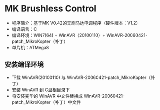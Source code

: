 MK Brushless Control
============================================
* 程序简介：基于MK V0.42的无刷马达电调程序（硬件版本：V1.2）
* 编译语言：C
* 编译环境：WIN7(64) + WinAVR（20100110）+ WinAVR-20060421-patch_MikroKopter（补丁）
* 单片机：ATMega8

安装编译环境
-----------
* 下载 WinAVR(20100110) 与 WinAVR-20060421-patch_MikroKopter（补丁）
* 安装 WinAVR 到 C盘根目录下
* 将安装完毕的 WinAVR 中文件替换成 WinAVR-20060421-patch_MikroKopter（补丁）中文件
